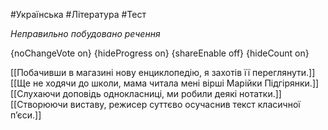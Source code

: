 #Українська #Література #Тест

*Неправильно побудовано речення*

{noChangeVote on}
{hideProgress on}
{shareEnable off}
{hideCount on}

[[Побачивши в магазині нову енциклопедію, я захотів її переглянути.]]
[[Ще не ходячи до школи, мама читала мені вірші Марійки Підгірянки.]]
[[Слухаючи доповідь однокласниці, ми робили деякі нотатки.]]
[[Створюючи виставу, режисер суттєво осучаснив текст класичної п’єси.]]
